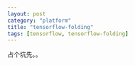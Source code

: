 ```yaml
---
layout: post
category: "platform"
title: "tensorflow-folding"
tags: [tensorflow, tensorflow-folding]
---
```


占个坑先。。